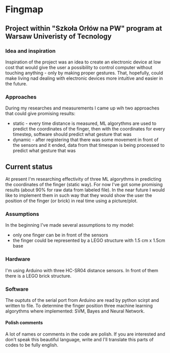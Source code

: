 # Fingmap
## Project within "Szkoła Orłów na PW" program at Warsaw Univeristy of Tecnology 
### Idea and inspiration
Inspiration of the project was an idea to create an electronic device at low cost that would give the user a possibility to control computer without touching anything - only by making proper gestures. That, hopefully, could make living nad dealing with electronic devices more intuitive and easier in the future.

### Approaches
During my researches and measurements I came up wih two approaches that could give promising results:
 - static - every time distance is measured, ML algorythms are used to predict the coordinates of the finger, then with the coordinates for every timestep, software should predict what gesture that was
 - dynamic - after registering that there was some movement in front of the sensors and it ended, data from that timespan is being processed to predict what gesture that was


## Current status 
At present I'm researching effectivity of three ML algorythms in predicting the coordinates of the finger (static way). For now I've got some promising results (about 90% for raw data from labeled file). In the near future I would like to implement them in such way that they would show the user the position of the finger (or brick) in real time using a picture/plot.

### Assumptions
In the beginning I've made several assumptions to my model:
 - only one finger can be in front of the sensors
 - the finger could be represented by a LEGO structure with 1.5 cm x 1.5cm base

### Hardware 
I'm using Arduino with three HC-SR04 distance sensors. In front of them there is a LEGO brick structure.


### Software 
The ouptuts of the serial port from Arduino are read by python scirpt and written to file. To determine the finger position three machine learning algorythms where implemented: SVM, Bayes and Neural Network.  

#### Polish comments
A lot of names or comments in the code are polish. If you are interested and don't speak this beautiful language, write and I'll translate this parts of codes to be fully english.